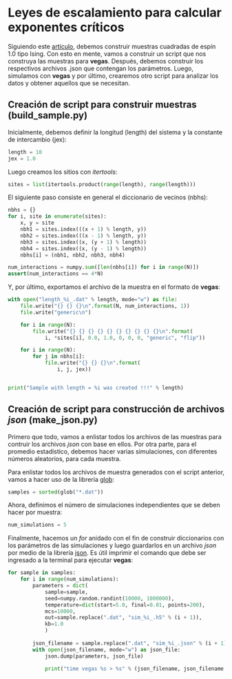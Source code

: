 # Leyes de escalamiento para calcular exponentes críticos

Siguiendo este [artículo](doi.org/10.1016/j.susc.2008.10.037), debemos construir muestras cuadradas de espín 1.0 tipo Ising. Con esto en mente, vamos a construir un script que nos construya las muestras para **vegas**. Después, debemos construir los respectivos archivos .json que contengan los parámetros. Luego, simulamos con **vegas** y por último, crearemos otro script para analizar los datos y obtener aquellos que se necesitan.

## Creación de script para construir muestras (build_sample.py)

Inicialmente, debemos definir la longitud (length) del sistema y la constante de intercambio (jex):

```python
length = 10
jex = 1.0
```

Luego creamos los sitios con *itertools*:

```python
sites = list(itertools.product(range(length), range(length)))

```

El siguiente paso consiste en general el diccionario de vecinos (nbhs):

```python
nbhs = {}
for i, site in enumerate(sites):
    x, y = site
    nbh1 = sites.index(((x + 1) % length, y))
    nbh2 = sites.index(((x - 1) % length, y))
    nbh3 = sites.index((x, (y + 1) % length))
    nbh4 = sites.index((x, (y - 1) % length))
    nbhs[i] = (nbh1, nbh2, nbh3, nbh4)

num_interactions = numpy.sum([len(nbhs[i]) for i in range(N)])
assert(num_interactions == 4*N)
```

Y, por último, exportamos el archivo de la muestra en el formato de **vegas**:

```python
with open("length_%i_.dat" % length, mode="w") as file:
    file.write("{} {} {}\n".format(N, num_interactions, 1))
    file.write("generic\n")

    for i in range(N):
        file.write("{} {} {} {} {} {} {} {} {} {}\n".format(
            i, *sites[i], 0.0, 1.0, 0, 0, 0, "generic", "flip"))

    for i in range(N):
        for j in nbhs[i]:
            file.write("{} {} {}\n".format(
                i, j, jex))


print("Sample with length = %i was created !!!" % length)
```


## Creación de script para construcción de archivos *json* (make_json.py)

Primero que todo, vamos a enlistar todos los archivos de las muestras para contruir los archivos *json* con base en ellos. Por otra parte, para el promedio estadístico, debemos hacer varias simulaciones, con diferentes números aleatorios, para cada muestra.

Para enlistar todos los archivos de muestra generados con el script anterior, vamos a hacer uso de la librería [glob](https://docs.python.org/3.5/library/glob.html):

```python
samples = sorted(glob("*.dat"))
```

Ahora, definimos el número de simulaciones independientes que se deben hacer por muestra:

```python
num_simulations = 5
```

Finalmente, hacemos un *for* anidado con el fin de construir diccionarios con los parámetros de las simulaciones y luego guardarlos en un archivo *json* por medio de la librería [json](https://docs.python.org/3.5/library/json.html). Es útil imprimir el comando que debe ser ingresado a la terminal para ejecutar **vegas**:

```python
for sample in samples:
    for i in range(num_simulations):
        parameters = dict(
            sample=sample,
            seed=numpy.random.randint(10000, 1000000),
            temperature=dict(start=5.0, final=0.01, points=200),
            mcs=10000,
            out=sample.replace(".dat", "sim_%i_.h5" % (i + 1)),
            kb=1.0
            )
        
        json_filename = sample.replace(".dat", "sim_%i_.json" % (i + 1))
        with open(json_filename, mode="w") as json_file:
            json.dump(parameters, json_file)

            print("time vegas %s > %s" % (json_filename, json_filename.replace(".json", ".log")))
```

